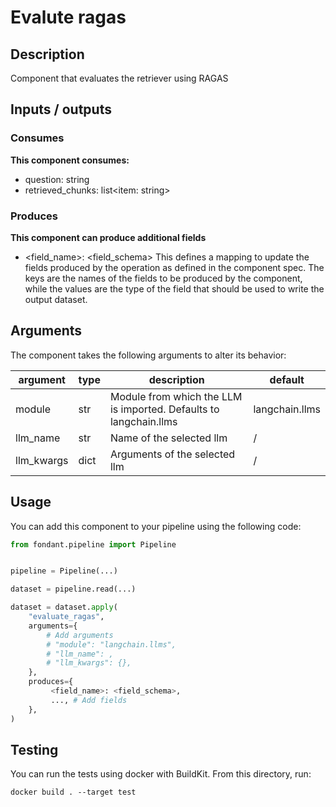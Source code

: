 # Evalute ragas

<a id="evalute_ragas#description"></a>
## Description
Component that evaluates the retriever using RAGAS

<a id="evalute_ragas#inputs_outputs"></a>
## Inputs / outputs 

<a id="evalute_ragas#consumes"></a>
### Consumes 
**This component consumes:**

- question: string
- retrieved_chunks: list<item: string>




<a id="evalute_ragas#produces"></a>  
### Produces 

**This component can produce additional fields**
- <field_name>: <field_schema>
This defines a mapping to update the fields produced by the operation as defined in the component spec.
The keys are the names of the fields to be produced by the component, while the values are 
the type of the field that should be used to write the output dataset.


<a id="evalute_ragas#arguments"></a>
## Arguments

The component takes the following arguments to alter its behavior:

| argument | type | description | default |
| -------- | ---- | ----------- | ------- |
| module | str | Module from which the LLM is imported. Defaults to langchain.llms | langchain.llms |
| llm_name | str | Name of the selected llm | / |
| llm_kwargs | dict | Arguments of the selected llm | / |

<a id="evalute_ragas#usage"></a>
## Usage 

You can add this component to your pipeline using the following code:

```python
from fondant.pipeline import Pipeline


pipeline = Pipeline(...)

dataset = pipeline.read(...)

dataset = dataset.apply(
    "evaluate_ragas",
    arguments={
        # Add arguments
        # "module": "langchain.llms",
        # "llm_name": ,
        # "llm_kwargs": {},
    },
    produces={
         <field_name>: <field_schema>,
         ..., # Add fields
    },
)
```

<a id="evalute_ragas#testing"></a>
## Testing

You can run the tests using docker with BuildKit. From this directory, run:
```
docker build . --target test
```
